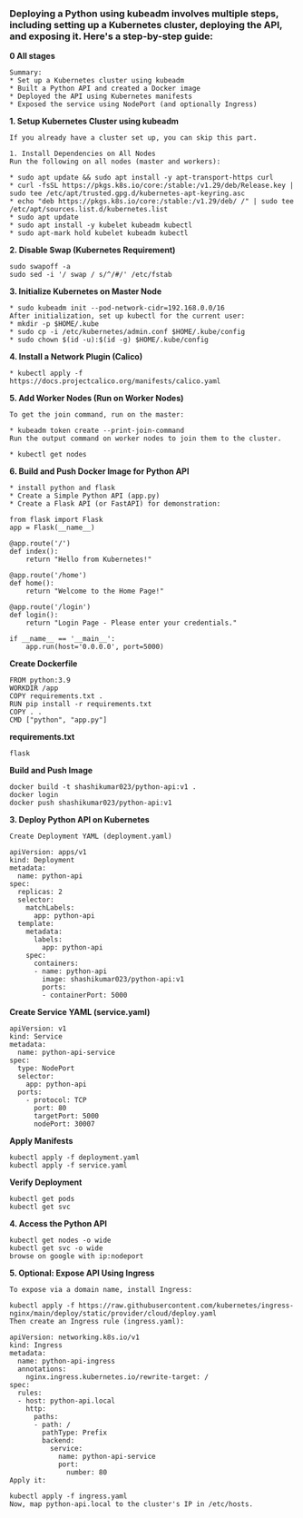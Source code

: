 ### Deploying a Python using kubeadm involves multiple steps, including setting up a Kubernetes cluster, deploying the API, and exposing it. Here's a step-by-step guide:
**0 All stages**
```
Summary:
* Set up a Kubernetes cluster using kubeadm
* Built a Python API and created a Docker image
* Deployed the API using Kubernetes manifests
* Exposed the service using NodePort (and optionally Ingress)
```

**1. Setup Kubernetes Cluster using kubeadm**
```
If you already have a cluster set up, you can skip this part.

1. Install Dependencies on All Nodes
Run the following on all nodes (master and workers):

* sudo apt update && sudo apt install -y apt-transport-https curl
* curl -fsSL https://pkgs.k8s.io/core:/stable:/v1.29/deb/Release.key | sudo tee /etc/apt/trusted.gpg.d/kubernetes-apt-keyring.asc
* echo "deb https://pkgs.k8s.io/core:/stable:/v1.29/deb/ /" | sudo tee /etc/apt/sources.list.d/kubernetes.list
* sudo apt update
* sudo apt install -y kubelet kubeadm kubectl
* sudo apt-mark hold kubelet kubeadm kubectl
```
**2. Disable Swap (Kubernetes Requirement)**
```
sudo swapoff -a
sudo sed -i '/ swap / s/^/#/' /etc/fstab
```
**3. Initialize Kubernetes on Master Node**
```
* sudo kubeadm init --pod-network-cidr=192.168.0.0/16
After initialization, set up kubectl for the current user:
* mkdir -p $HOME/.kube
* sudo cp -i /etc/kubernetes/admin.conf $HOME/.kube/config
* sudo chown $(id -u):$(id -g) $HOME/.kube/config
```
**4. Install a Network Plugin (Calico)**
```
* kubectl apply -f https://docs.projectcalico.org/manifests/calico.yaml
```
**5. Add Worker Nodes (Run on Worker Nodes)**
```
To get the join command, run on the master:

* kubeadm token create --print-join-command
Run the output command on worker nodes to join them to the cluster.

* kubectl get nodes
```

**6. Build and Push Docker Image for Python API**
```
* install python and flask
* Create a Simple Python API (app.py)
* Create a Flask API (or FastAPI) for demonstration:
```
```
from flask import Flask
app = Flask(__name__)

@app.route('/')
def index():
    return "Hello from Kubernetes!"

@app.route('/home')
def home():
    return "Welcome to the Home Page!"

@app.route('/login')
def login():
    return "Login Page - Please enter your credentials."

if __name__ == '__main__':
    app.run(host='0.0.0.0', port=5000)
```

**Create Dockerfile**

```
FROM python:3.9
WORKDIR /app
COPY requirements.txt .
RUN pip install -r requirements.txt
COPY . .
CMD ["python", "app.py"]
```
**requirements.txt**
```
flask
```

**Build and Push Image**
```
docker build -t shashikumar023/python-api:v1 .
docker login
docker push shashikumar023/python-api:v1
```
**3. Deploy Python API on Kubernetes**
```
Create Deployment YAML (deployment.yaml)

apiVersion: apps/v1
kind: Deployment
metadata:
  name: python-api
spec:
  replicas: 2
  selector:
    matchLabels:
      app: python-api
  template:
    metadata:
      labels:
        app: python-api
    spec:
      containers:
      - name: python-api
        image: shashikumar023/python-api:v1
        ports:
        - containerPort: 5000
```
**Create Service YAML (service.yaml)**
```
apiVersion: v1
kind: Service
metadata:
  name: python-api-service
spec:
  type: NodePort
  selector:
    app: python-api
  ports:
    - protocol: TCP
      port: 80
      targetPort: 5000
      nodePort: 30007
```
**Apply Manifests**
```
kubectl apply -f deployment.yaml
kubectl apply -f service.yaml
```
**Verify Deployment**
```
kubectl get pods
kubectl get svc
```
**4. Access the Python API**
```
kubectl get nodes -o wide
kubectl get svc -o wide
browse on google with ip:nodeport
```
**5. Optional: Expose API Using Ingress**
```
To expose via a domain name, install Ingress:

kubectl apply -f https://raw.githubusercontent.com/kubernetes/ingress-nginx/main/deploy/static/provider/cloud/deploy.yaml
Then create an Ingress rule (ingress.yaml):
```
```
apiVersion: networking.k8s.io/v1
kind: Ingress
metadata:
  name: python-api-ingress
  annotations:
    nginx.ingress.kubernetes.io/rewrite-target: /
spec:
  rules:
  - host: python-api.local
    http:
      paths:
      - path: /
        pathType: Prefix
        backend:
          service:
            name: python-api-service
            port:
              number: 80
Apply it:
```
```
kubectl apply -f ingress.yaml
Now, map python-api.local to the cluster's IP in /etc/hosts.
```

